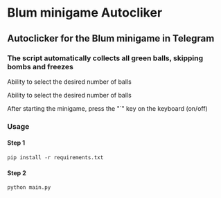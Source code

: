 # Blum minigame Autocliker
## Autoclicker for the Blum minigame in Telegram

### The script automatically collects all green balls, skipping bombs and freezes

Ability to select the desired number of balls

Ability to select the desired number of balls

After starting the minigame, press the "`" key on the keyboard (on/off)
### Usage
#### Step 1
```
pip install -r requirements.txt
```
#### Step 2
```
python main.py
```
